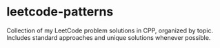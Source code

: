 # leetcode-patterns
Collection of my LeetCode problem solutions in CPP, organized by topic. Includes standard approaches and unique solutions whenever possible.
